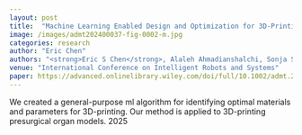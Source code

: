 ```yaml
---
layout: post
title:  "Machine Learning Enabled Design and Optimization for 3D‐Printing of High‐Fidelity Presurgical Organ Models"
image: /images/admt202400037-fig-0002-m.jpg
categories: research
author: "Eric Chen"
authors: "<strong>Eric S Chen</strong>, Alaleh Ahmadianshalchi, Sonja S Sparks, Chuchu Chen, Aryan Deshwal, Janardhan R Doppa, Kaiyan Qiu"
venue: "International Conference on Intelligent Robots and Systems"
paper: https://advanced.onlinelibrary.wiley.com/doi/full/10.1002/admt.202400037
---
```

We created a general-purpose ml algorithm for identifying optimal materials and parameters for 3D-printing. Our method is applied to 3D-printing presurgical organ models. 
2025
<!--more-->